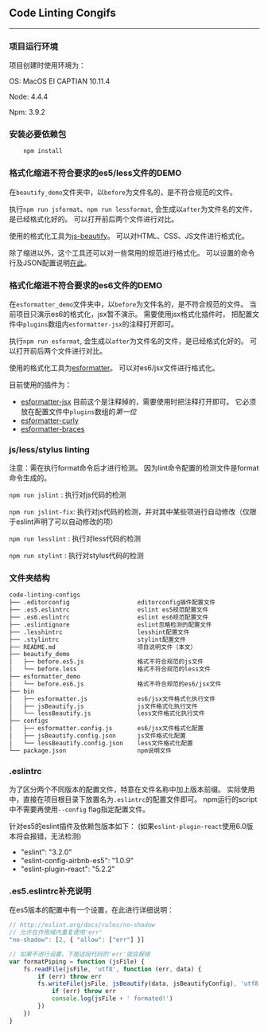 ## Code Linting Congifs
---

### 项目运行环境
项目创建时使用环境为：

OS: MacOS EI CAPTIAN 10.11.4

Node: 4.4.4

Npm: 3.9.2


### 安装必要依赖包

```bash
    npm install
```

### 格式化缩进不符合要求的es5/less文件的DEMO
在`beautify_demo`文件夹中，以`before`为文件名的，是不符合规范的文件。

执行`npm run jsformat`、`npm run lessformat`,
会生成以`after`为文件名的文件，是已经格式化好的。
可以打开前后两个文件进行对比。

使用的格式化工具为[js-beautify](https://www.npmjs.com/package/js-beautify)。
可以对HTML、CSS、JS文件进行格式化。

除了缩进以外，这个工具还可以对一些常用的规范进行格式化。
可以设置的命令行及JSON配置说明[在此](https://www.npmjs.com/package/js-beautify#options)。

### 格式化缩进不符合要求的es6文件的DEMO
在`esformatter_demo`文件夹中，以`before`为文件名的，是不符合规范的文件。
当前项目只演示es6的格式化，jsx暂不演示。
需要使用jsx格式化插件时，
把配置文件中`plugins`数组内`esformatter-jsx`的注释打开即可。

执行`npm run esformat`,
会生成以`after`为文件名的文件，是已经格式化好的。
可以打开前后两个文件进行对比。

使用的格式化工具为[esformatter](https://github.com/millermedeiros/esformatter)。
可以对es6/jsx文件进行格式化。

目前使用的插件为：
- [esformatter-jsx](https://www.npmjs.com/package/esformatter-jsx)
  目前这个是注释掉的，需要使用时把注释打开即可。
  它必须放在配置文件中`plugins`数组的*第一位*
- [esformatter-curly](https://github.com/magicdawn/esformatter-curly)
- [esformatter-braces](https://github.com/pgilad/esformatter-braces)


### js/less/stylus linting
注意：需在执行format命令后才进行检测。
因为lint命令配置的检测文件是format命令生成的。

`npm run jslint`    : 执行对js代码的检测

`npm run jslint-fix`: 执行对js代码的检测，并对其中某些项进行自动修改（仅限于eslint声明了可以自动修改的项）

`npm run lesslint`  : 执行对less代码的检测

`npm run stylint`   : 执行对stylus代码的检测


### 文件夹结构
```bash
code-linting-configs
├── .editorconfig                   editorconfig插件配置文件
├── .es5.eslintrc                   eslint es5规范配置文件
├── .es6.eslintrc                   eslint es6规范配置文件
├── .eslintignore                   eslint忽略检测的配置文件
├── .lesshintrc                     lesshint配置文件
├── .stylintrc                      stylint配置文件
├── README.md                       项目说明文件（本文）
├── beautify_demo
│   ├── before.es5.js               格式不符合规范的js文件
│   └── before.less                 格式不符合规范的less文件
├── esformatter_demo
│   └── before.es6.js               格式不符合规范的es6/jsx文件
├── bin
│   ├── esformatter.js              es6/jsx文件格式化执行文件
│   ├── jsBeautify.js               js文件格式化执行文件
│   └── lessBeautify.js             less文件格式化执行文件
├── configs
│   ├── esformatter.config.js       es6/jsx文件格式化配置
│   ├── jsBeautify.config.json      js文件格式化配置
│   └── lessBeautify.config.json    less文件格式化配置
└── package.json                    npm说明文件
```


### .eslintrc
为了区分两个不同版本的配置文件，特意在文件名称中加上版本前缀。
实际使用中，直接在项目根目录下放置名为`.eslintrc`的配置文件即可。
npm运行的script中不需要再使用`--config` flag指定配置文件。

针对es5的eslint插件及依赖包版本如下：
(如果`eslint-plugin-react`使用6.0版本将会报错，无法检测)

- "eslint": "3.2.0"
- "eslint-config-airbnb-es5": "1.0.9"
- "eslint-plugin-react": "5.2.2"


### .es5.eslintrc补充说明
在es5版本的配置中有一个设置，在此进行详细说明：

```javascript
// http://eslint.org/docs/rules/no-shadow
// 允许在作用域内重复使用'err'
"no-shadow": [2, { "allow": ["err"] }]

// 如果不进行设置，下面这段代码的'err'就会报错
var formatPiping = function (jsFile) {
    fs.readFile(jsFile, 'utf8', function (err, data) {
        if (err) throw err
        fs.writeFile(jsFile, jsBeautify(data, jsBeautifyConfig), 'utf8', function (err) {
            if (err) throw err
            console.log(jsFile + ' formated!')
        })
    })
}
```
